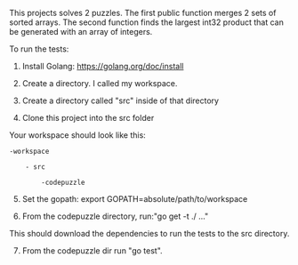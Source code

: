 This projects solves 2 puzzles.  The first public function merges 2 sets of sorted arrays.  The second function finds the largest int32 product that can be generated with an array of integers.


To run the tests:

1) Install Golang: https://golang.org/doc/install

2) Create a directory.  I called my workspace.

3) Create a directory called "src" inside of that directory

4) Clone this project into the src folder

Your workspace should look like this:

    -workspace

        - src

            -codepuzzle
    
   
5) Set the gopath: export GOPATH=absolute/path/to/workspace
 
6) From the codepuzzle directory, run:"go get -t ./ ..."

This should download the dependencies to run the tests to the src directory.

7) From the codepuzzle dir run "go test".

   
